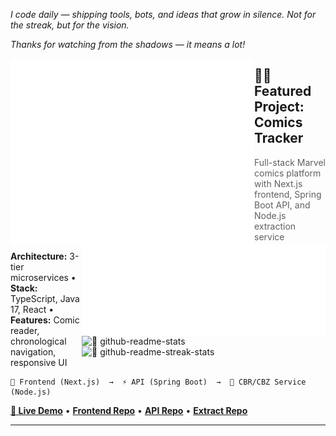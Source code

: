 _I code daily — shipping tools, bots, and ideas that grow in silence. Not for the streak, but for the vision._

_Thanks for watching from the shadows — it means a lot!_

[<img align="left" width="390" alt="🦇 metrics classic" src="https://raw.githubusercontent.com/YanisHlali/YanisHlali/main/metrics.classic.svg">](#)

[<img align="right" width="390" alt="🦇 wakatime" src="https://raw.githubusercontent.com/YanisHlali/YanisHlali/main/metrics.plugin.wakatime.svg">](#)

[<img align="right" width="390" alt="🦇 github-readme-stats" src="https://github-readme-stats.vercel.app/api?username=YanisHlali&hide_border=true&show_icons=true&theme=tokyonight&bg_color=FF000000&text_color=777777">](#)

[<img align="right" width="390" alt="🦇 github-readme-streak-stats" src="http://github-readme-streak-stats.herokuapp.com?user=YanisHlali&theme=tokyonight&hide_border=true&dates=777777&background=FF000000">](#)

## 🦸‍♂️ Featured Project: Comics Tracker

> Full-stack Marvel comics platform with Next.js frontend, Spring Boot API, and Node.js extraction service

**Architecture:** 3-tier microservices • **Stack:** TypeScript, Java 17, React • **Features:** Comic reader, chronological navigation, responsive UI

```
🎯 Frontend (Next.js)  →  ⚡ API (Spring Boot)  →  📖 CBR/CBZ Service (Node.js)
```

[**📱 Live Demo**](https://comics-tracker.vercel.app) • [**Frontend Repo**](https://github.com/YanisHlali/comics-tracker) • [**API Repo**](https://github.com/YanisHlali/comics-tracker-api) • [**Extract Repo**](https://github.com/YanisHlali/comics-tracker-extract)

---